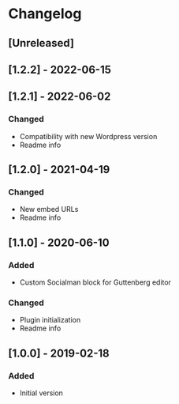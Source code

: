 # Changelog

## [Unreleased]

## [1.2.2] - 2022-06-15

## [1.2.1] - 2022-06-02

### Changed
- Compatibility with new Wordpress version
- Readme info

## [1.2.0] - 2021-04-19

### Changed
- New embed URLs
- Readme info

## [1.1.0] - 2020-06-10

### Added
- Custom Socialman block for Guttenberg editor

### Changed
- Plugin initialization
- Readme info

## [1.0.0] - 2019-02-18

### Added
- Initial version

